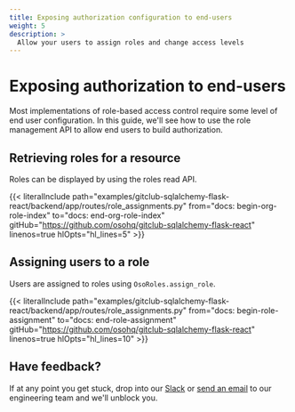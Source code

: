 ```yaml
---
title: Exposing authorization configuration to end-users
weight: 5
description: >
  Allow your users to assign roles and change access levels
---
```


# Exposing authorization to end-users

Most implementations of role-based access control require some level of
end user configuration. In this guide, we'll see how to use the role
management API to allow end users to build authorization.

## Retrieving roles for a resource

Roles can be displayed by using the roles read API.

{{< literalInclude
    path="examples/gitclub-sqlalchemy-flask-react/backend/app/routes/role_assignments.py"
    from="docs: begin-org-role-index"
    to="docs: end-org-role-index"
    gitHub="https://github.com/osohq/gitclub-sqlalchemy-flask-react"
    linenos=true
    hlOpts="hl_lines=5"
    >}}

## Assigning users to a role

Users are assigned to roles using `OsoRoles.assign_role`.

{{< literalInclude
    path="examples/gitclub-sqlalchemy-flask-react/backend/app/routes/role_assignments.py"
    from="docs: begin-role-assignment"
    to="docs: end-role-assignment"
    gitHub="https://github.com/osohq/gitclub-sqlalchemy-flask-react"
    linenos=true
    hlOpts="hl_lines=10"
    >}}

## Have feedback?

If at any point you get stuck, drop into our
[Slack](https://join-slack.osohq.com/) or <a href="mailto:engineering@osohq.com">send an email</a> to our engineering
team and we'll unblock you.
